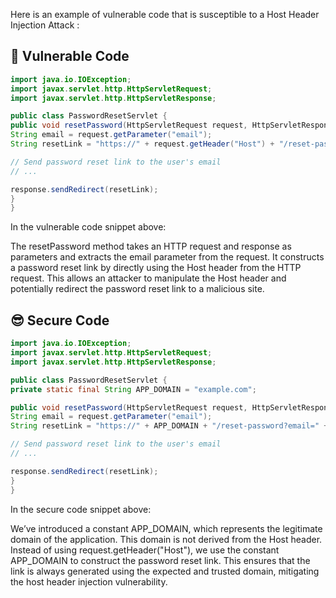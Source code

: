 Here is an example of vulnerable code that is susceptible to a Host Header Injection Attack :

## 🥺 Vulnerable Code
```java
import java.io.IOException;
import javax.servlet.http.HttpServletRequest;
import javax.servlet.http.HttpServletResponse;

public class PasswordResetServlet {
public void resetPassword(HttpServletRequest request, HttpServletResponse response) throws IOException {
String email = request.getParameter("email");
String resetLink = "https://" + request.getHeader("Host") + "/reset-password?email=" + email;

// Send password reset link to the user's email
// ...

response.sendRedirect(resetLink);
}
}
```
In the vulnerable code snippet above:

The resetPassword method takes an HTTP request and response as parameters and extracts the email parameter from the request.
It constructs a password reset link by directly using the Host header from the HTTP request. This allows an attacker to manipulate the Host header and potentially redirect the password reset link to a malicious site.
## 😎 Secure Code
```java
import java.io.IOException;
import javax.servlet.http.HttpServletRequest;
import javax.servlet.http.HttpServletResponse;

public class PasswordResetServlet {
private static final String APP_DOMAIN = "example.com";

public void resetPassword(HttpServletRequest request, HttpServletResponse response) throws IOException {
String email = request.getParameter("email");
String resetLink = "https://" + APP_DOMAIN + "/reset-password?email=" + email;

// Send password reset link to the user's email
// ...

response.sendRedirect(resetLink);
}
}
```
In the secure code snippet above:

We’ve introduced a constant APP_DOMAIN, which represents the legitimate domain of the application. This domain is not derived from the Host header.
Instead of using request.getHeader("Host"), we use the constant APP_DOMAIN to construct the password reset link. This ensures that the link is always generated using the expected and trusted domain, mitigating the host header injection vulnerability.
